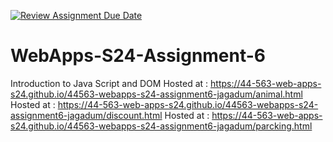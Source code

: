 [![Review Assignment Due Date](https://classroom.github.com/assets/deadline-readme-button-24ddc0f5d75046c5622901739e7c5dd533143b0c8e959d652212380cedb1ea36.svg)](https://classroom.github.com/a/1Z6dGCon)
# WebApps-S24-Assignment-6
Introduction to Java Script and DOM
Hosted at : https://44-563-web-apps-s24.github.io/44563-webapps-s24-assignment6-jagadum/animal.html
Hosted at : https://44-563-web-apps-s24.github.io/44563-webapps-s24-assignment6-jagadum/discount.html
Hosted at : https://44-563-web-apps-s24.github.io/44563-webapps-s24-assignment6-jagadum/parcking.html

